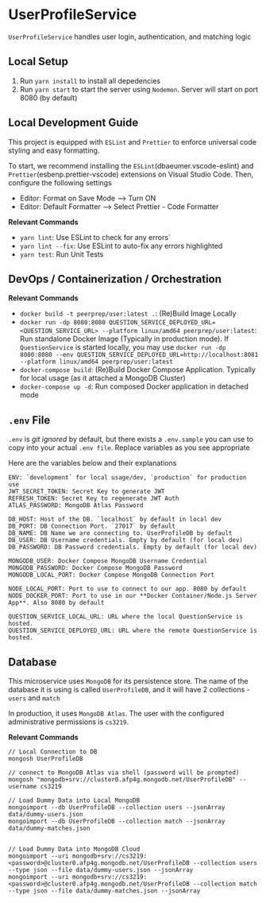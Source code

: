# UserProfileService

`UserProfileService` handles user login, authentication, and matching logic

## Local Setup

1. Run `yarn install` to install all depedencies
2. Run `yarn start` to start the server using `Nodemon`. Server will start on port 8080 (by default)

## Local Development Guide

This project is equipped with `ESLint` and `Prettier` to enforce universal code styling and easy formatting.

To start, we recommend installing the `ESLint`(dbaeumer.vscode-eslint) and `Prettier`(esbenp.prettier-vscode) extensions on Visual Studio Code. Then, configure the following settings

- Editor: Format on Save Mode --> Turn ON
- Editor: Default Formatter --> Select Prettier - Code Formatter

**Relevant Commands**

- `yarn lint`: Use ESLint to check for any errors`
- `yarn lint --fix`: Use ESLint to auto-fix any errors highlighted
- `yarn test`: Run Unit Tests

## DevOps / Containerization / Orchestration

**Relevant Commands**

- `docker build -t peerprep/user:latest .`: (Re)Build Image Locally
- `docker run -dp 8080:8080 QUESTION_SERVICE_DEPLOYED_URL=<QUESTION_SERVICE_URL> --platform linux/amd64 peerprep/user:latest`: Run standalone Docker Image (Typically in production mode). If `QuestionService` is started locally, you may use `docker run -dp 8080:8080 --env QUESTION_SERVICE_DEPLOYED_URL=http://localhost:8081 --platform linux/amd64 peerprep/user:latest`
- `docker-compose build`: (Re)Build Docker Compose Application. Typically for local usage (as it attached a MongoDB Cluster)
- `docker-compose up -d`: Run composed Docker application in detached mode

## `.env` File

`.env` is _git ignored_ by default, but there exists a `.env.sample` you can use to copy into your actual `.env file`. Replace variables as you see appropriate

Here are the variables below and their explanations

```
ENV: `development` for local usage/dev, `production` for production use
JWT_SECRET_TOKEN: Secret Key to generate JWT
REFRESH_TOKEN: Secret Key to regenerate JWT Auth
ATLAS_PASSWORD: MongoDB Atlas Password

DB_HOST: Host of the DB. `localhost` by default in local dev
DB_PORT: DB Connection Port. `27017` by default
DB_NAME: DB Name we are connecting to. UserProfileDB by default
DB_USER: DB Username credentials. Empty by default (for local dev)
DB_PASSWORD: DB Password credentials. Empty by default (for local dev)

MONGODB_USER: Docker Compose MongoDB Username Credential
MONGODB_PASSWORD: Docker Compose MongoDB Password
MONGODB_LOCAL_PORT: Docker Compose MongoDB Connection Port

NODE_LOCAL_PORT: Port to use to connect to our app. 8080 by default
NODE_DOCKER_PORT: Port to use in our **Docker Container/Node.js Server App**. Also 8080 by default

QUESTION_SERVICE_LOCAL_URL: URL where the local QuestionService is hosted.
QUESTION_SERVICE_DEPLOYED_URL: URL where the remote QuestionService is hosted.
```

## Database

This microservice uses `MongoDB` for its persistence store. The name of the database it is using is called `UserProfileDB`, and it will have 2 collections - `users` and `match`

In production, it uses `MongoDB Atlas`. The user with the configured administrative permissions is `cs3219`.

**Relevant Commands**

```
// Local Connection to DB
mongosh UserProfileDB

// connect to MongoDB Atlas via shell (password will be prompted)
mongosh "mongodb+srv://cluster0.afp4g.mongodb.net/UserProfileDB" --username cs3219

// Load Dummy Data into Local MongoDB
mongoimport --db UserProfileDB --collection users --jsonArray data/dummy-users.json
mongoimport --db UserProfileDB --collection match --jsonArray data/dummy-matches.json


// Load Dummy Data into MongoDB Cloud
mongoimport --uri mongodb+srv://cs3219:<password>@cluster0.afp4g.mongodb.net/UserProfileDB --collection users --type json --file data/dummy-users.json --jsonArray
mongoimport --uri mongodb+srv://cs3219:<password>@cluster0.afp4g.mongodb.net/UserProfileDB --collection match --type json --file data/dummy-matches.json --jsonArray
```
